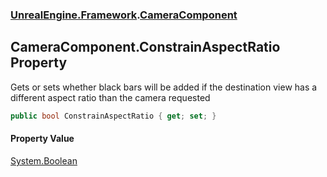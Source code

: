 ### [UnrealEngine.Framework](./UnrealEngine-Framework.md 'UnrealEngine.Framework').[CameraComponent](./UnrealEngine-Framework-CameraComponent.md 'UnrealEngine.Framework.CameraComponent')
## CameraComponent.ConstrainAspectRatio Property
Gets or sets whether black bars will be added if the destination view has a different aspect ratio than the camera requested  
```csharp
public bool ConstrainAspectRatio { get; set; }
```
#### Property Value
[System.Boolean](https://docs.microsoft.com/en-us/dotnet/api/System.Boolean 'System.Boolean')  
